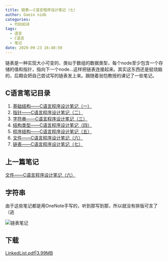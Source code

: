 ```yaml
---
title: 链表——C语言程序设计笔记（七）
author: Gaein nidb
categories:
  - 代码如诗
tags:
  - 语言
  - C语言
  - 笔记
date: 2020-09-23 16:48:50
---
```

链表是一种实现大小可变的、类似于数组的数据类型，每个node至少包含一个存储的值和指针，指向下一个node...这样把链表连接起来。其实这东西还是挺烧脑的，后期会把自己尝试写的链表发上来。跟随着翁恺教授的课记了一些笔记。
<!--MORE-->

## C语言笔记目录

1. [基础结构——C语言程序设计笔记（一）](https://blog.gaein.cn/passages/C-Note1-Basics/)
2. [指针——C语言程序设计笔记（二）](https://blog.gaein.cn/passages/C-Note2-Pointer/)
3. [字符串——C语言程序设计笔记（三）](https://blog.gaein.cn/passages/C-Note3-String/)
4. [结构类型——C语言程序设计笔记（四）](https://blog.gaein.cn/passages/C-Note4-Struct/)
5. [程序结构——C语言程序设计笔记（五）](https://blog.gaein.cn/passages/C-Note5-ProgramStructure/)
6. [文件——C语言程序设计笔记（六）](https://blog.gaein.cn/passages/C-Note6-File/)
7. [链表——C语言程序设计笔记（七）](https://blog.gaein.cn/passages/C-Note7-LinkedList/)

## 上一篇笔记

[文件——C语言程序设计笔记（六）](https://blog.gaein.cn/passages/C-Note6-File/)

## 字符串

由于这些笔记都是用OneNote手写的，听到那写到那，所以就没有排版可言了（逃

![链表笔记](https://img.cdn.gaein.cn/blog/posts/C-Notes/C-Note7-LinkedList-notePic.png)


## 下载

[LinkedList.pdf|3.99MB](https://static.cdn.gaein.cn/files/Notes/C-Notes/LinkedList.pdf)